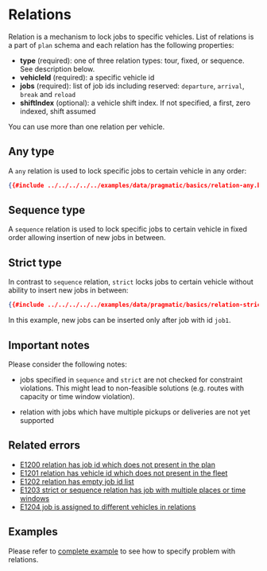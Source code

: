 # Relations

Relation is a mechanism to lock jobs to specific vehicles. List of relations is a part of `plan` schema and each relation
has the following properties:

- **type** (required): one of three relation types: tour, fixed, or sequence. See description below.
- **vehicleId** (required): a specific vehicle id
- **jobs** (required): list of job ids including reserved: `departure`, `arrival`, `break` and `reload`
- **shiftIndex** (optional): a vehicle shift index. If not specified, a first, zero indexed, shift assumed

You can use more than one relation per vehicle.


## Any type

A `any` relation is used to lock specific jobs to certain vehicle in any order:

```json
{{#include ../../../../../examples/data/pragmatic/basics/relation-any.basic.problem.json:82:89}}
```


## Sequence type

A `sequence` relation is used to lock specific jobs to certain vehicle in fixed order allowing insertion of new jobs in
between.


## Strict type

In contrast to `sequence` relation, `strict` locks jobs to certain vehicle without ability to insert new jobs in between:

```json
{{#include ../../../../../examples/data/pragmatic/basics/relation-strict.basic.problem.json:82:89}}
```

In this example, new jobs can be inserted only after job with id `job1`.


## Important notes

Please consider the following notes:

* jobs specified in `sequence` and `strict` are not checked for constraint violations. This might lead to
non-feasible solutions (e.g. routes with capacity or time window violation).

* relation with jobs which have multiple pickups or deliveries are not yet supported


## Related errors

* [E1200 relation has job id which does not present in the plan](../errors/index.md#e1200)
* [E1201 relation has vehicle id which does not present in the fleet](../errors/index.md#e1201)
* [E1202 relation has empty job id list](../errors/index.md#e1202)
* [E1203 strict or sequence relation has job with multiple places or time windows](../errors/index.md#e1203)
* [E1204 job is assigned to different vehicles in relations](../errors/index.md#e1204)


## Examples

Please refer to [complete example](../../../examples/pragmatic/basics/relations.md) to see how to specify problem with relations.
